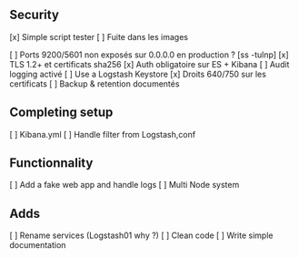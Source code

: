 ## Security

[x] Simple script tester
[ ] Fuite dans les images

[ ] Ports 9200/5601 non exposés sur 0.0.0.0 en production ? [ss -tulnp]
[x] TLS 1.2+ et certificats sha256
[x] Auth obligatoire sur ES + Kibana
[ ] Audit logging activé
[ ] Use a Logstash Keystore
[x] Droits 640/750 sur les certificats
[ ] Backup & retention documentés


## Completing setup
[ ] Kibana.yml
[ ] Handle filter from Logstash,conf


## Functionnality
[ ] Add a fake web app and handle logs
[ ] Multi Node system

## Adds
[ ] Rename services (Logstash01 why ?)
[ ] Clean code
[ ] Write simple documentation
